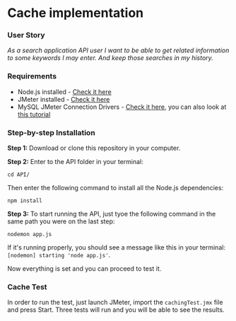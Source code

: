 # Cache implementation

### User Story
*As a search application API user I want to be able to get related information to some keywords I may enter. And keep those searches in my history.*


### Requirements

* Node.js installed - [Check it here](https://nodejs.org/en/)
* JMeter installed - [Check it here](https://jmeter.apache.org/)
* MySQL JMeter Connection Drivers - [Check it here](https://dev.mysql.com/downloads/connector/j/), you can also look at [this tutorial](https://www.3pillarglobal.com/insights/integrating-jmeter-and-mysql-into-your-database)

### Step-by-step Installation

**Step 1:**
Download or clone this repository in your computer.


**Step 2:**
Enter to the API folder in your terminal:

```
cd API/
```
Then enter the following command to install all the Node.js dependencies:

```
npm install
```


**Step 3:**
To start running the API, just tyoe the following command in the same path you were on the last step:

```
nodemon app.js
```

If it's running properly, you should see a message like this in your terminal: `[nodemon] starting 'node app.js'`.
 
Now everything is set and you can proceed to test it.


### Cache Test

In order to run the test, just launch JMeter, import the `cachingTest.jmx` file and press Start. Three tests will run and you will be able to see the results.



